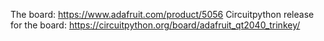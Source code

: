 The board: https://www.adafruit.com/product/5056
Circuitpython release for the board: https://circuitpython.org/board/adafruit_qt2040_trinkey/


